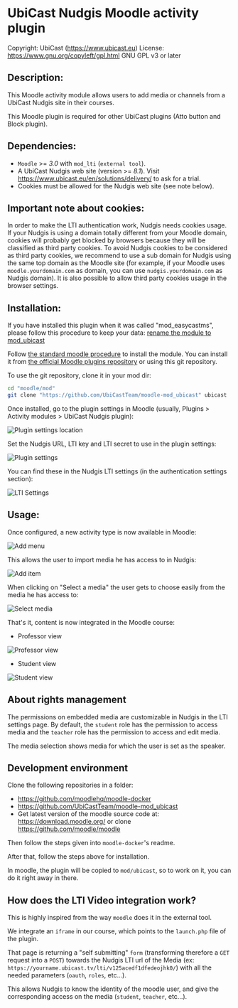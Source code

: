 UbiCast Nudgis Moodle activity plugin
=====================================

Copyright: UbiCast (https://www.ubicast.eu)
License: https://www.gnu.org/copyleft/gpl.html GNU GPL v3 or later


Description:
------------

This Moodle activity module allows users to add media or channels from a UbiCast Nudgis site in their courses.

This Moodle plugin is required for other UbiCast plugins (Atto button and Block plugin).


Dependencies:
-------------

* `Moodle` >= *3.0* with `mod_lti` (`external tool`).
* A UbiCast Nudgis web site (version >= *8.1*). Visit https://www.ubicast.eu/en/solutions/delivery/ to ask for a trial.
* Cookies must be allowed for the Nudgis web site (see note below).


Important note about cookies:
-----------------------------

In order to make the LTI authentication work, Nudgis needs cookies usage.
If your Nudgis is using a domain totally different from your Moodle domain, cookies will probably get blocked by browsers because they will be classified as third party cookies.
To avoid Nudgis cookies to be considered as third party cookies, we recommend to use a sub domain for Nudgis using the same top domain as the Moodle site (for example, if your Moodle uses `moodle.yourdomain.com` as domain, you can use `nudgis.yourdomain.com` as Nudgis domain).
It is also possible to allow third party cookies usage in the browser settings.


Installation:
-------------

If you have installed this plugin when it was called "mod_easycastms", please follow this procedure to keep your data:
[rename the module to mod_ubicast](how%20to%20rename%20plugin.md)

Follow [the standard moodle procedure](https://docs.moodle.org/30/en/Installing_plugins) to install the module. You can install it from [the official Moodle plugins repository](https://moodle.org/plugins/view.php?plugin=mod_ubicast) or using this git repository.

To use the git repository, clone it in your mod dir:

```bash
cd "moodle/mod"
git clone "https://github.com/UbiCastTeam/moodle-mod_ubicast" ubicast
```

Once installed, go to the plugin settings in Moodle (usually, Plugins > Activity modules > UbiCast Nudgis plugin):

![Plugin settings location](../assets/plugin-location.png?_=1)

Set the Nudgis URL, LTI key and LTI secret to use in the plugin settings:

![Plugin settings](../assets/plugin-settings.png?_=1)

You can find these in the Nudgis LTI settings (in the authentication settings section):

![LTI Settings](../assets/lti-settings.png?_=1)


Usage:
------

Once configured, a new activity type is now available in Moodle:

![Add menu](../assets/add-menu.png?_=1)

This allows the user to import media he has access to in Nudgis:

![Add item](../assets/add-item.png?_=1)

When clicking on "Select a media" the user gets to choose easily from the media he has access to:

![Select media](../assets/select-media.png?_=1)

That's it, content is now integrated in the Moodle course:

* Professor view

![Professor view](../assets/professor-view.jpg?_=1)

* Student view

![Student view](../assets/student-view.jpg?_=1)


About rights management
-----------------------

The permissions on embedded media are customizable in Nudgis in the LTI settings page. By default, the `student` role has the permission to access media and the `teacher` role has the permission to access and edit media.

The media selection shows media for which the user is set as the speaker.


Development environment
-----------------------

Clone the following repositories in a folder:

* https://github.com/moodlehq/moodle-docker
* https://github.com/UbiCastTeam/moodle-mod_ubicast
* Get latest version of the moodle source code at: https://download.moodle.org/ or clone https://github.com/moodle/moodle

Then follow the steps given into `moodle-docker`'s readme.

After that, follow the steps above for installation.

In moodle, the plugin will be copied to `mod/ubicast`, so to work on it, you can do it right away in there.


How does the LTI Video integration work?
----------------------------------------

This is highly inspired from the way `moodle` does it in the external tool.

We integrate an `iframe` in our course, which points to the `launch.php` file of the plugin.

That page is returning a "self submitting" `form` (transforming therefore a `GET` request into a `POST`) towards the Nudgis LTI url of the Media (ex: `https://yourname.ubicast.tv/lti/v125acedf1dfedeojhk0/`) with all the needed parameters (`oauth`, `roles`, etc...).

This allows Nudgis to know the identity of the moodle user, and give the corresponding access on the media (`student`, `teacher`, etc...).
